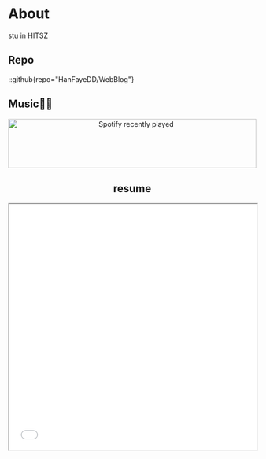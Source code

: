 # About
stu in HITSZ
## Repo
::github{repo="HanFayeDD/WebBlog"}
## Music🎵🎶
<div align="center">
  <a href="https://open.spotify.com/user/31thjodcb3ipykdvan6hysnvva4y">
    <img src="https://spotify-recently-played-readme.vercel.app/api?user=31thjodcb3ipykdvan6hysnvva4y&count=3&unique=true" alt="Spotify recently played"  width="100%" height="100"/>
  </a>

## resume
<iframe src="/buaa.pdf" width="100%" height="500"></iframe>

</div>